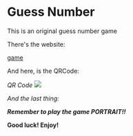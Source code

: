 # Guess Number

This is an original guess number game

There's the website:

[game](https://yufeixian.github.io/guessNumber/)



And here, is the QRCode:

*QR Code*
![](https://yufeixian.github.io/guessNumber/img/QRCode.png)


*And the last thing:*

__*Remember to play the game PORTRAIT!!*__

__Good luck! Enjoy!__
